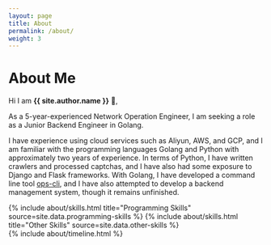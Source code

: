```yaml
---
layout: page
title: About
permalink: /about/
weight: 3
---
```


# **About Me**

Hi I am **{{ site.author.name }}** :wave:,<br>

As a 5-year-experienced Network Operation Engineer, I am seeking a role as a Junior Backend Engineer in Golang.

I have experience using cloud services such as Aliyun, AWS, and GCP, and I am familiar with the programming languages Golang and Python with approximately two years of experience. In terms of Python, I have written crawlers and processed captchas, and I have also had some exposure to Django and Flask frameworks. With Golang, I have developed a command line tool [ops-cli](https://github.com/linzeyan/ops-cli), and I have also attempted to develop a backend management system, though it remains unfinished.


<div class="row">
{% include about/skills.html title="Programming Skills" source=site.data.programming-skills %}
{% include about/skills.html title="Other Skills" source=site.data.other-skills %}
</div>

<div class="row">
{% include about/timeline.html %}
</div>